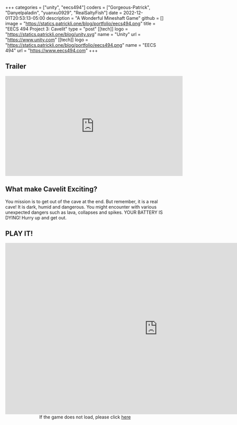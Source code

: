 +++
categories = ["unity", "eecs494"]
coders = ["Gorgeous-Patrick", "Danyelpaladin", "yuanxu0929", "RealSaltyFish"]
date = 2022-12-01T20:53:13-05:00
description = "A Wonderful Mineshaft Game"
github = []
image = "https://statics.patrickli.one/blog/portfolio/eecs494.png"
title = "EECS 494 Project 3: Cavelit"
type = "post"
[[tech]]
logo = "https://statics.patrickli.one/blog/unity.svg"
name = "Unity"
url = "https://www.unity.com"
[[tech]]
logo = "https://statics.patrickli.one/blog/portfolio/eecs494.png"
name = "EECS 494"
url = "https://www.eecs494.com"
+++

## Trailer

<center>
<iframe width="560" height="315" src="https://www.youtube-nocookie.com/embed/oizey1BYwk4" title="YouTube video player" frameborder="0" allow="accelerometer; autoplay; clipboard-write; encrypted-media; gyroscope; picture-in-picture" allowfullscreen></iframe>
</center>

## What make Cavelit Exciting?

You mission is to get out of the cave at the end. But remember, it is a real cave! It is dark, humid and dangerous. You might encounter with various unexpected dangers such as lava, collapses and spikes. YOUR BATTERY IS DYING! Hurry up and get out.

## PLAY IT!

<center><iframe src="https://itch.io/embed-upload/6964994?color=414141" allowfullscreen="" width="960" height="540" frameborder="0"><a href="https://henrlin24.itch.io/cavelit">Play Cavelit on itch.io</a></iframe></center>
<center>If the game does not load, please click <a href="https://itch.io/embed-upload/6964994?color=414141">here</a></center>


